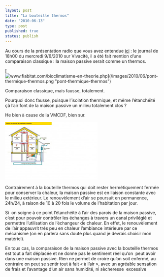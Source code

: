 ```yaml
---
layout: post
title: "La bouteille thermos"
date: "2010-06-13"
type: post
published: true
status: publish
---
```


Au cours de la présentation radio que vous avez entendue [ici](http://www.vivacite.be/audio/player/index.htm?soundref=http://old.rtbf.be/media/radio/alademande/viva_info_2000/viva_info_2000.mp3&chaine=viva&info=Le%20journal%20g%20n%20ral%20du%2020H00) : le journal de 18h00 du mercredi 9/6/2010 sur Vivacité, il a été fait mention d’une comparaison classique : la maison passive serait comme un thermos.

[![ www.fiabitat.com/bioclimatisme-en-theorie.php](/images/2010/06/pont-thermique-thermos.png "pont-thermique-thermos")](/images/2010/06/pont-thermique-thermos.gif)

Comparaison classique, mais fausse, totalement.

Pourquoi donc fausse, puisque l’isolation thermique, et même l’étanchéité çà l’air font de la maison passive un milieu totalement clos ?

He bien à cause de la VMCDF, bien sur.

[![](/images/2010/06/schema-VMC-300x188.jpg "schema VMC")](/images/2010/06/schema-VMC.jpg)

Contrairement à la bouteille thermos qui doit rester hermétiquement fermée pour conserver la chaleur, la maison passive est en liaison constante avec le milieu extérieur. Le renouvèlement d’air se poursuit en permanence, 24h/24, à raison de 10 à 20 fois le volume de l’habitation par jour.

Si  on soigne à ce point l’étanchéité à l’air des parois de la maison passive, c’est pour pouvoir contrôler les échanges à travers un canal privilégié et permettre l’utilisation de l’échangeur de chaleur. En effet, le renouvèlement de l’air appauvrit très peu en chaleur l’ambiance intérieure par ce mécanisme (on en parlera sans doute plus quand je devrais choisir mon matériel).

En tous cas, la comparaison de la maison passive avec la bouteille thermos est tout a fait déplacée et ne donne pas le sentiment réel qu’on  peut avoir dans une maison passive. Rien ne permet de croire qu’on soit enfermé, au contraire on peut se sentir tout à fait « à l’air », avec un agréable sensation de frais et l’avantage d’un air sans humidité, ni sècheresse  excessive
